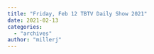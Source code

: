 ```yaml
---
title: "Friday, Feb 12 TBTV Daily Show 2021"
date: 2021-02-13
categories: 
  - "archives"
author: "millerj"
---
```



